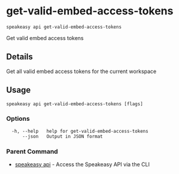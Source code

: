 # get-valid-embed-access-tokens  
`speakeasy api get-valid-embed-access-tokens`  


Get valid embed access tokens  

## Details

Get all valid embed access tokens for the current workspace

## Usage

```
speakeasy api get-valid-embed-access-tokens [flags]
```

### Options

```
  -h, --help   help for get-valid-embed-access-tokens
      --json   Output in JSON format
```

### Parent Command

* [speakeasy api](../api.md)	 - Access the Speakeasy API via the CLI
